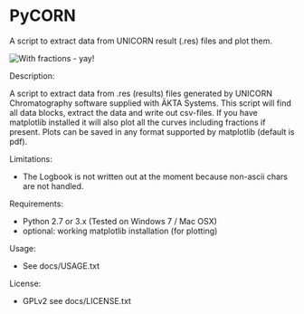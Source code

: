 PyCORN
======

A script to extract data from UNICORN result (.res) files and plot them.

![With fractions - yay!](https://github.com/pyahmed/PyCORN/blob/dev/samples/sample1_Plot_2009Jun16no001_UV.jpg)

Description: 

A script to extract data from .res (results) files generated by UNICORN Chromatography software supplied with ÄKTA Systems. This script will find all data blocks, extract the data and write out csv-files. If you have matplotlib installed it will also plot all the curves including fractions if present. Plots can be saved in any format supported by matplotlib (default is pdf).

Limitations:
- The Logbook is not written out at the moment because non-ascii chars are not handled.

Requirements:
- Python 2.7 or 3.x (Tested on Windows 7 / Mac OSX)
- optional: working matplotlib installation (for plotting)

Usage:
- See docs/USAGE.txt

License:
- GPLv2 see docs/LICENSE.txt
